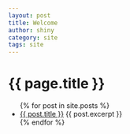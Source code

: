 ```yaml
---
layout: post
title: Welcome
author: shiny
category: site
tags: site
---
```


{{ page.title }}
================

<ul>
  {% for post in site.posts %}
    <li>
      <a href="{{ post.url }}">{{ post.title }}</a>
      {{ post.excerpt }}
    </li>
  {% endfor %}
</ul>